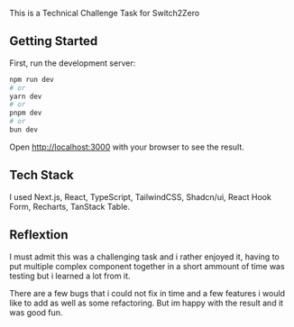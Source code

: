 This is a Technical Challenge Task for Switch2Zero

## Getting Started

First, run the development server:

```bash
npm run dev
# or
yarn dev
# or
pnpm dev
# or
bun dev
```

Open [http://localhost:3000](http://localhost:3000) with your browser to see the result.

## Tech Stack

I used Next.js, React, TypeScript, TailwindCSS, Shadcn/ui, React Hook Form, Recharts, TanStack Table.

## Reflextion

I must admit this was a challenging task and i rather enjoyed it, having to put multiple complex component together in a short ammount of time was testing but i learned a lot from it.

There are a few bugs that i could not fix in time and a few features i would like to add as well as some refactoring. But im happy with the result and it was good fun.
